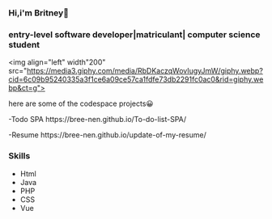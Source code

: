### Hi,i'm Britney👋

<h3>entry-level software developer|matriculant| computer science student</h3>

<img align="left" width"200" src="https://media3.giphy.com/media/RbDKaczqWovIugyJmW/giphy.webp?cid=6c09b95240335a3f1ce6a09ce57ca1fdfe73db2291fc0ac0&rid=giphy.webp&ct=g">

here are some of the codespace projects😀
<p>-Todo SPA  https://bree-nen.github.io/To-do-list-SPA/ </p>
<p>-Resume https://bree-nen.github.io/update-of-my-resume/ </p>


<!--
**bree-nen/bree-nen** is a ✨ _special_ ✨ repository because its `README.md` (this file) appears on your GitHub profile.

Here are some ideas to get you started:

- 🔭 I’m currently working on 
- 🌱 I’m currently learning MySql
- 👯 I’m looking to collaborate on ...
- 🤔 I’m looking for help with ...
- 💬 Ask me about ...
- 📫 How to reach me: ...
- 😄 Pronouns: she/her
- ⚡ Fun fact: ...
-->
 
 <h3>Skills</h3>
 <ul> 
  <li>Html</li>
  <li>Java</li>
   <li>PHP</li>
   <li>CSS</li>
   <li>Vue</li>
</ul>
